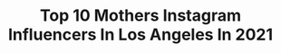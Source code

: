 ---
title: Top 10 Mothers Instagram Influencers In Los Angeles In 2021
description: >-
  Find top mothers Instagram influencers in Los Angeles in 2021. Most popular hashtags: #losangeles #mother #beauty.
platform: Instagram
hits: 168
text_top: Discover the most popular Instagram accounts on inBeat.
text_bottom: Our platform holds 168 Instagram influencers like this in Los Angeles, United States for you to work with.
profiles:
  - username: "megoharebeauty"
    fullname: >-
      𝗠𝗲𝗴 𝗢'𝗛𝗮𝗿𝗲 𝗕𝗲𝗮𝘂𝘁𝘆
    bio: >-
      𝙻𝚞𝚡𝚞𝚛𝚢 𝙼𝚘𝚋𝚒𝚕𝚎 𝙱𝚎𝚊𝚞𝚝𝚢 𝚂𝚎𝚛𝚟𝚒𝚌𝚎𝚜 𝙲𝚘𝚖𝚙𝚊𝚗𝚢 𝙼𝚊𝚔𝚎𝚞𝚙 // 𝙷𝚊𝚒𝚛 // 𝚂𝚙𝚛𝚊𝚢 𝚃𝚊𝚗𝚜 LA, OC, SD
    location: "United States"
    followers: 11625
    engagement: 520
    commentsToLikes: 0.011967
    id: ck0tyfna1mm2g0i19ko76kqlr
    verified: false
    hashtags: "#bridemakeup, #anastasiabeverlyhills, #lamakeupartist, #softglam"
  - username: "maly.mann"
    fullname: >-
      Maly Mann
    bio: >-
      @mother.supper - Los Angeles M Model Management
    location: "United States"
    followers: 16361
    engagement: 296
    commentsToLikes: 0.013514
    id: ck0tt4upn15vv0i19t5zakce6
    verified: false
    hashtags: "#paradetogether"
  - username: "lauraaangelone"
    fullname: >-
      Laura
    bio: >-
      🇫🇷 Digital Media & Content Creation| Mother 🔗 @darrickangelone 📍 #LosAngeles | #Paris | #Biarritz 📧 Laura@initialsla.com Owner @lamaison_palmsprings
    location: "United States"
    followers: 102211
    engagement: 153
    commentsToLikes: 0.029281
    id: ck0uemqhjlrtr0i19j6xlnop5
    verified: false
    hashtags: "#cleanroutine, #gogeorgia, #nostress, #helmutnewton"
  - username: "oxanaalexphotography"
    fullname: >-
      Los Angeles
    bio: >-
      Published in @people @okmagazine @usweekly @dailymail Maternity photoshoot. Oxanaalexphotography@gmail.comp yup
    location: "United States"
    followers: 77836
    engagement: 245
    commentsToLikes: 0.033410
    id: ck5cfdtnkmr6z0i11lhhlhewl
    verified: false
    hashtags: "#losangelesmaternity, #pregnancyphotoshoot, #losangelesphotographer, #pregnantandperfect"
  - username: "mojgan.abolfathi"
    fullname: >-
      Mojgan Abolfathi
    bio: >-
      📍California Musician.Persian Percussionist @cajonesalandalus Artist Fallow my life style/sport/travel👉 @mojgan.abolfathi.diary youtube:
    location: "United States"
    followers: 206624
    engagement: 218
    commentsToLikes: 0.047482
    id: ck6trrkyc0oi40j7108ovyp8h
    verified: false
    hashtags: "#percussion, #cajonesalandalus, #tonysuccar, #concert"
  - username: "kommienezuspadt"
    fullname: >-
      Lars Kommienezuspadt
    bio: >-
      SnapChat @madeineighty
    location: "United States"
    followers: 37491
    engagement: 276
    commentsToLikes: 0.034716
    id: ck0w1mpcpk3h30i19k3ilnfm8
    verified: false
    hashtags: "#madeineighty, #professional, #editorial, #rockabilly"
  - username: "blazian_amazon"
    fullname: >-
      박경희 Keong-Hee
    bio: >-
      Korean, Black & Native American 안녕하세요 O'-Si-Yo' #jetlife #FlightAttendant #FlyGirl #youcantcatchme #Engaged💍💎 #LeiLanisMom
    location: "United States"
    followers: 3125
    engagement: 963
    commentsToLikes: 0.096390
    id: ck5c9eytybbae0i112zdu6e7s
    verified: false
    hashtags: "#naturalhair, #saranghae, #blondehair, #naturalcurls"
  - username: "worldofgwendana"
    fullname: >-
      World Of Gwendana @vote 2020
    bio: >-
      Atlanta-area Story-teller Dedicated to my mother, Gwen (1939 - 2014) Next trip: Los Angeles
    location: "United States"
    followers: 12746
    engagement: 496
    commentsToLikes: 0.008865
    id: ck0vxc3pby61s0i19zibvdy27
    verified: false
    hashtags: "#cosplayeditorial, #spidergwen, #marvelcosplayer, #spidermanmilesmorales"
  - username: "aaronismusic"
    fullname: >-
      Aaron Grooves
    bio: >-
      Musician | Composer | Educator Half of @CollisionofRhythm
    location: "United States"
    followers: 15183
    engagement: 409
    commentsToLikes: 0.070334
    id: ck138jj81gj770i19vzeltwri
    verified: false
    hashtags: "#aarongrooves, #jazz, #singing, #ukulele"
  - username: "mattmarcheski"
    fullname: >-
      Matt Marcheski Photography
    bio: >-
      • 🤠 • Voted best photographer in Los Angeles two years in a row by my mother • Pricing and info on my website • info@mattmarcheski.com
    location: "United States"
    followers: 39061
    engagement: 238
    commentsToLikes: 0.045306
    id: ck0tznatwr08t0i19pyjxnyn0
    verified: false
    hashtags: ""
---